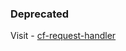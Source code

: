 ### Deprecated 
Visit - [cf-request-handler](https://github.com/dhairyathedev/githost/tree/main/cf-request-handler)
